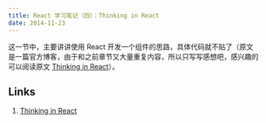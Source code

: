 ```yaml
---
title: React 学习笔记（四）：Thinking in React
date: 2014-11-23
---
```


这一节中，主要讲讲使用 React 开发一个组件的思路，具体代码就不贴了（原文是一篇官方博客，由于和之前章节又大量重复内容，所以只写写感想吧，感兴趣的可以阅读原文 [Thinking in React]）。



Links
---

1. [Thinking in React]

[Thinking in React]: http://facebook.github.io/react/docs/thinking-in-react.html